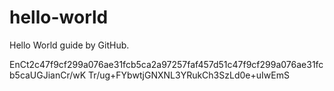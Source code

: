 # hello-world
Hello World guide by GitHub.

EnCt2c47f9cf299a076ae31fcb5ca2a97257faf457d51c47f9cf299a076ae31fcb5caUGJianCr/wK
Tr/ug+FYbwtjGNXNL3YRukCh3SzLd0e+uIwEmS
